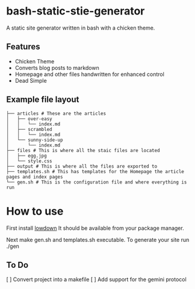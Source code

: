 # bash-static-stie-generator
A static site generator written in bash with a chicken theme.

## Features

* Chicken Theme
* Converts blog posts to markdown
* Homepage and other files handwritten for enhanced control
* Dead Simple

## Example file layout
```
├── articles # These are the articles
│   ├── over-easy
│   │   └── index.md
│   ├── scrambled
│   │   └── index.md
│   └── sunny-side-up
│       └── index.md
├── files # This is where all the staic files are located
│   ├── egg.jpg
│   └── style.css
├── output # This is where all the files are exported to
├── templates.sh # This has templates for the Homepage the article pages and index pages
└── gen.sh # This is the configuration file and where everything is run
```
# How to use
First install [lowdown](https://kristaps.bsd.lv/lowdown/) It should be available from your package manager.

Next make gen.sh and templates.sh executable.
To generate your site run ./gen

## To Do
[ ] Convert project into a makefile
[ ] Add support for the gemini protocol
